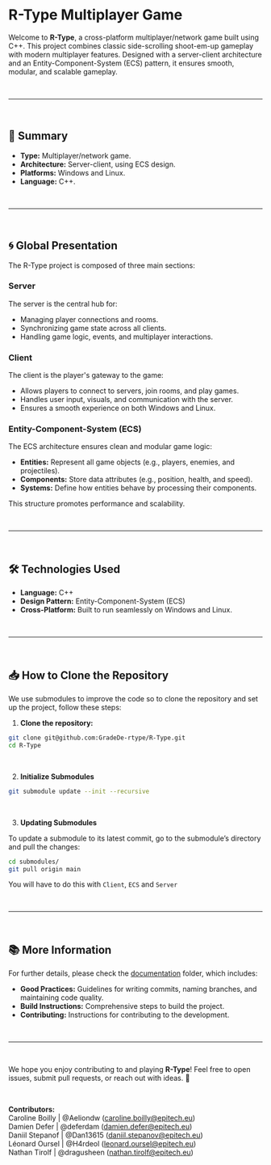 # R-Type Multiplayer Game

Welcome to **R-Type**, a cross-platform multiplayer/network game built using C++. This project combines classic side-scrolling shoot-em-up gameplay with modern multiplayer features. Designed with a server-client architecture and an Entity-Component-System (ECS) pattern, it ensures smooth, modular, and scalable gameplay.

<br>

---

<br>

## 📝 Summary

- **Type:** Multiplayer/network game.
- **Architecture:** Server-client, using ECS design.
- **Platforms:** Windows and Linux.
- **Language:** C++.

<br>

---

<br>

## 🌀 Global Presentation

The R-Type project is composed of three main sections:

### **Server**
The server is the central hub for:
- Managing player connections and rooms.
- Synchronizing game state across all clients.
- Handling game logic, events, and multiplayer interactions.

### **Client**
The client is the player's gateway to the game:
- Allows players to connect to servers, join rooms, and play games.
- Handles user input, visuals, and communication with the server.
- Ensures a smooth experience on both Windows and Linux.

### **Entity-Component-System (ECS)**
The ECS architecture ensures clean and modular game logic:
- **Entities:** Represent all game objects (e.g., players, enemies, and projectiles).
- **Components:** Store data attributes (e.g., position, health, and speed).
- **Systems:** Define how entities behave by processing their components.

This structure promotes performance and scalability.

<br>

---

<br>

## 🛠 Technologies Used

- **Language:** C++
- **Design Pattern:** Entity-Component-System (ECS)
- **Cross-Platform:** Built to run seamlessly on Windows and Linux.

<br>

---

<br>

## 📥 How to Clone the Repository

We use submodules to improve the code so to clone the repository and set up the project, follow these steps:

1. **Clone the repository:**
```bash
git clone git@github.com:GradeDe-rtype/R-Type.git
cd R-Type
```

<br>

2. **Initialize Submodules**
```bash
git submodule update --init --recursive
```

<br>

3. **Updating Submodules**

To update a submodule to its latest commit, go to the submodule’s directory and pull the changes:

```bash
cd submodules/
git pull origin main
```

You will have to do this with `Client`, `ECS` and `Server`

<br>

---

<br>

## 📚 More Information

For further details, please check the [documentation](./documentation) folder, which includes:
- **Good Practices:** Guidelines for writing commits, naming branches, and maintaining code quality.
- **Build Instructions:** Comprehensive steps to build the project.
- **Contributing:** Instructions for contributing to the development.

<br>

---

<br>

We hope you enjoy contributing to and playing **R-Type**! Feel free to open issues, submit pull requests, or reach out with ideas. 🚀

<br>

**Contributors:**  
Caroline Boilly | @Aeliondw (caroline.boilly@epitech.eu)  
Damien Defer | @deferdam (damien.defer@epitech.eu)  
Daniil Stepanof | @Dan13615 (daniil.stepanov@epitech.eu)  
Léonard Oursel | @H4rdeol (leonard.oursel@epitech.eu)  
Nathan Tirolf | @dragusheen (nathan.tirolf@epitech.eu)

